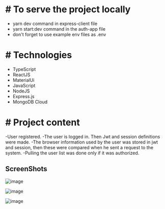 # # To serve the project locally

- yarn dev command in express-client file
- yarn start:dev command in the auth-app file
- don't forget to use example env files as .env

# # Technologies

- TypeScript
- ReactJS
- MaterialUi
- JavaScript
- NodeJS
- Express.js
- MongoDB Cloud

# # Project content

-User registered.
-The user is logged in. Then Jwt and session definitions were made.
-The browser information used by the user was stored in jwt and session, then these were compared when he sent a request to the system.
-Pulling the user list was done only if it was authorized.

## ScreenShots
![image](https://user-images.githubusercontent.com/46989233/149603184-b9657b52-61c2-418e-b68d-e12597f99cf6.png)

![image](https://user-images.githubusercontent.com/46989233/149603007-f8096a13-88cc-4cfe-b177-dae3b252ba51.png)

![image](https://user-images.githubusercontent.com/46989233/149603022-5e30e31d-8cff-47ff-a83c-eb57550cd1c5.png)

